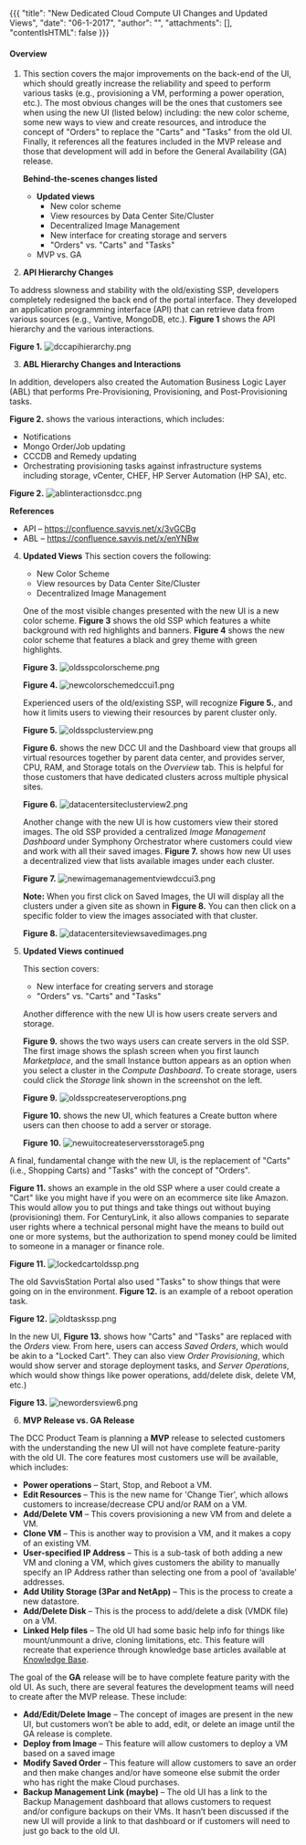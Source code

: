 {{{ "title": "New Dedicated Cloud Compute UI Changes and Updated Views",
"date": "06-1-2017",
"author": "",
"attachments": [],
"contentIsHTML": false
}}}

#### Overview

1. This section covers the major improvements on the back-end of the UI, which should greatly increase the reliability and speed to perform various tasks (e.g., provisioning a VM, performing a power operation, etc.). The most obvious changes will be the ones that customers see when using the new UI (listed below) including: the new color scheme, some new ways to view and create resources, and introduce the concept of "Orders" to replace the "Carts" and "Tasks" from the old UI. Finally, it references all the features included in the MVP release and those that development will add in before the General Availability (GA) release.

   **Behind-the-scenes changes listed**
   * **Updated views**
	   * New color scheme
	   * View resources by Data Center Site/Cluster
	   * Decentralized Image Management
	   * New interface for creating storage and servers
	   * "Orders" vs. "Carts" and "Tasks"
   * MVP vs. GA

2. **API Hierarchy Changes**

To address slowness and stability with the old/existing SSP, developers completely redesigned the back end of the portal interface.  They developed an application programming interface (API) that can retrieve data from various sources (e.g., Vantive, MongoDB, etc.). **Figure 1** shows the API hierarchy and the various interactions.

   **Figure 1.**
   ![dccapihierarchy.png](../../images/dccapihierarchy.png)

3. **ABL Hierarchy Changes and Interactions**

In addition, developers also created the Automation Business Logic Layer (ABL) that performs Pre-Provisioning, Provisioning, and Post-Provisioning tasks.

   **Figure 2.** shows the various interactions, which includes:
   * Notifications
   * Mongo Order/Job updating
   * CCCDB and Remedy updating
   * Orchestrating provisioning tasks against infrastructure systems including storage, vCenter, CHEF, HP Server Automation (HP SA), etc.

   **Figure 2.**
   ![ablinteractionsdcc.png](../../images/ablinteractionsdcc.png)

   **References**
   * API – https://confluence.savvis.net/x/3vGCBg
   * ABL – https://confluence.savvis.net/x/enYNBw

4. **Updated Views**
This section covers the following:

   * New Color Scheme
   * View resources by Data Center Site/Cluster
   * Decentralized Image Management

   One of the most visible changes presented with the new UI is a new color scheme. **Figure 3** shows the old SSP which features a white background with red highlights and banners. **Figure 4** shows the new color scheme that features a black and grey theme with green highlights.

   **Figure 3.**
   ![oldsspcolorscheme.png](../../images/oldsspcolorscheme.png)

   **Figure 4.**
   ![newcolorschemedccui1.png](../../images/newcolorschemedccui1.png)

   Experienced users of the old/existing SSP, will recognize **Figure 5.**, and how it limits users to viewing their resources by parent cluster only.

   **Figure 5.**
   ![oldsspclusterview.png](../../images/oldsspclusterview.png)

   **Figure 6.** shows the new DCC UI and the Dashboard view that groups all virtual resources together by parent data center, and provides server, CPU, RAM, and Storage totals on the *Overview* tab. This is helpful for those customers that have dedicated clusters across multiple physical sites.

   **Figure 6.**
   ![datacentersiteclusterview2.png](../../images/datacentersiteclusterview2.png)

    Another change with the new UI is how customers view their stored images. The old SSP provided a centralized *Image Management Dashboard* under Symphony Orchestrator where customers could view and work with all their saved images. **Figure 7.** shows how new UI uses a decentralized view that lists available images under each cluster.

   **Figure 7.**
   ![newimagemanagementviewdccui3.png](../../images/newimagemanagementviewdccui3.png)

   **Note:** When you first click on Saved Images, the UI will display all the clusters under a given site as shown in **Figure 8.** You can then click on a specific folder to view the images associated with that cluster.

   **Figure 8.**
   ![datacentersiteviewsavedimages.png](../../images/datacentersiteviewsavedimages.png)

5. **Updated Views continued**

   This section covers:
   * New interface for creating servers and storage
   * "Orders" vs. "Carts" and "Tasks"

   Another difference with the new UI is how users create servers and storage.  

   **Figure 9.** shows the two ways users can create servers in the old SSP. The first image shows the splash screen when you first launch *Marketplace*, and the small Instance button appears as an option when you select a cluster in the *Compute Dashboard*. To create storage, users could click the *Storage* link shown in the screenshot on the left.

   **Figure 9.**
   ![oldsspcreateserveroptions.png](../../images/oldsspcreateserveroptions.png)

   **Figure 10.** shows the new UI, which features a Create button where users can then choose to add a server or storage.

   **Figure 10.**
   ![newuitocreateserversstorage5.png](../../images/newuitocreateserversstorage5.png)

  A final, fundamental change with the new UI, is the replacement of "Carts" (i.e., Shopping Carts) and "Tasks" with the concept of "Orders".

   **Figure 11.** shows an example in the old SSP where a user could create a "Cart" like you might have if you were on an ecommerce site like Amazon.  This would allow you to put things and take things out without buying (provisioning) them. For CenturyLink, it also allows companies to separate user rights where a technical personal might have the means to build out one or more systems, but the authorization to spend money could be limited to someone in a manager or finance role.

   **Figure 11.**
   ![lockedcartoldssp.png](../../images/lockedcartoldssp.png)

   The old SavvisStation Portal also used "Tasks" to show things that were going on in the environment. **Figure 12.** is an example of a reboot operation task.

   **Figure 12.**
   ![oldtaskssp.png](../../images/oldtaskssp.png)

   In the new UI, **Figure 13.** shows how "Carts" and "Tasks" are replaced with the *Orders* view. From here, users can access *Saved Orders*, which would be akin to a "Locked Cart". They can also view *Order Provisioning*, which would show server and storage deployment tasks, and *Server Operations*, which would show things like power operations, add/delete disk, delete VM, etc.)

   **Figure 13.**
   ![newordersview6.png](../../images/newordersview6.png)

6. **MVP Release vs. GA Release**

The DCC Product Team is planning a **MVP** release to selected customers with the understanding the new UI will not have complete feature-parity with the old UI. The core features most customers use will be available, which includes:

   * **Power operations** – Start, Stop, and Reboot a VM.
   * **Edit Resources** – This is the new name for 'Change Tier', which allows customers to increase/decrease CPU and/or RAM on a VM.
   * **Add/Delete VM** – This covers provisioning a new VM from and delete a VM.
   * **Clone VM** – This is another way to provision a VM, and it makes a copy of an existing VM.
   * **User-specified IP Address** – This is a sub-task of both adding a new VM and cloning a VM, which gives customers the ability to manually specify an IP Address rather than selecting one from a pool of ‘available’ addresses.
   * **Add Utility Storage (3Par and NetApp)** – This is the process to create a new datastore.
   * **Add/Delete Disk** – This is the process to add/delete a disk (VMDK file) on a VM.
   * **Linked Help files** – The old UI had some basic help info for things like mount/unmount a drive, cloning limitations, etc. This feature will recreate that experience through knowledge base articles available at [Knowledge Base](../..).

   The goal of the **GA** release will be to have complete feature parity with the old UI.  As such, there are several features the development teams will need to create after the MVP release. These include:

   * **Add/Edit/Delete Image** – The concept of images are present in the new UI, but customers won’t be able to add, edit, or delete an image until the GA release is complete.
   * **Deploy from Image** – This feature will allow customers to deploy a VM based on a saved image
   * **Modify Saved Order** – This feature will allow customers to save an order and then make changes and/or have someone else submit the order who has right the make Cloud purchases.
   * **Backup Management Link (maybe)** – The old UI has a link to the Backup Management dashboard that allows customers to request and/or configure backups on their VMs. It hasn’t been discussed if the new UI will provide a link to that dashboard or if customers will need to just go back to the old UI.
